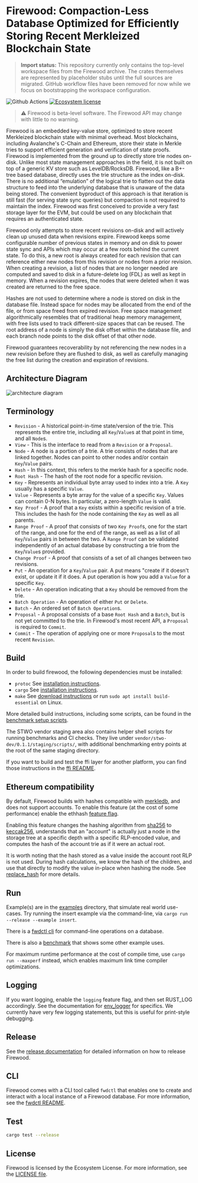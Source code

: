 # Firewood: Compaction-Less Database Optimized for Efficiently Storing Recent Merkleized Blockchain State

> **Import status:** This repository currently only contains the top-level workspace files from the Firewood archive. The crates themselves are represented by placeholder stubs until the full sources are migrated. GitHub workflow files have been removed for now while we focus on bootstrapping the workspace configuration.

![Github Actions](https://github.com/ava-labs/firewood/actions/workflows/ci.yaml/badge.svg?branch=main)
[![Ecosystem license](https://img.shields.io/badge/License-Ecosystem-blue.svg)](./LICENSE.md)

> :warning: Firewood is beta-level software.
> The Firewood API may change with little to no warning.

Firewood is an embedded key-value store, optimized to store recent Merkleized blockchain
state with minimal overhead. Most blockchains, including Avalanche's C-Chain and Ethereum, store their state in Merkle tries to support efficient generation and verification of state proofs.
Firewood is implemented from the ground up to directly store trie nodes on-disk.
Unlike most state management approaches in the field,
it is not built on top of a generic KV store such as LevelDB/RocksDB.
Firewood, like a B+-tree based database, directly uses the trie structure as the index on-disk.
There is no additional “emulation” of the logical trie to flatten out the data structure
to feed into the underlying database that is unaware of the data being stored.
The convenient byproduct of this approach is that iteration is still fast (for serving state sync queries)
but compaction is not required to maintain the index.
Firewood was first conceived to provide a very fast storage layer for the EVM,
but could be used on any blockchain that requires an authenticated state.

Firewood only attempts to store recent revisions on-disk and will actively clean up unused data when revisions expire.
Firewood keeps some configurable number of previous states in memory and on disk to power state sync and APIs
which may occur at a few roots behind the current state.
To do this, a new root is always created for each revision that can reference either new nodes from this revision or nodes from a prior revision.
When creating a revision,
a list of nodes that are no longer needed are computed and saved to disk in a future-delete log (FDL) as well as kept in memory.
When a revision expires, the nodes that were deleted when it was created are returned to the free space.

Hashes are not used to determine where a node is stored on disk in the database file.
Instead space for nodes may be allocated from the end of the file,
or from space freed from expired revision. Free space management algorithmically resembles that of traditional heap memory management, with free lists used to track different-size spaces that can be reused.
The root address of a node is simply the disk offset within the database file,
and each branch node points to the disk offset of that other node.

Firewood guarantees recoverability by not referencing the new nodes in a new revision before they are flushed to disk,
as well as carefully managing the free list during the creation and expiration of revisions.

## Architecture Diagram

![architecture diagram](./docs/assets/architecture.svg)

## Terminology

- `Revision` - A historical point-in-time state/version of the trie. This
  represents the entire trie, including all `Key`/`Value`s at that point
  in time, and all `Node`s.
- `View` - This is the interface to read from a `Revision` or a `Proposal`.
- `Node` - A node is a portion of a trie. A trie consists of nodes that are linked
  together. Nodes can point to other nodes and/or contain `Key`/`Value` pairs.
- `Hash` - In this context, this refers to the merkle hash for a specific node.
- `Root Hash` - The hash of the root node for a specific revision.
- `Key` - Represents an individual byte array used to index into a trie. A `Key`
  usually has a specific `Value`.
- `Value` - Represents a byte array for the value of a specific `Key`. Values can
  contain 0-N bytes. In particular, a zero-length `Value` is valid.
- `Key Proof` - A proof that a `Key` exists within a specific revision of a trie.
  This includes the hash for the node containing the `Key` as well as all parents.
- `Range Proof` - A proof that consists of two `Key Proof`s, one for the start of
  the range, and one for the end of the range, as well as a list of all `Key`/`Value`
  pairs in between the two. A `Range Proof` can be validated independently of an
  actual database by constructing a trie from the `Key`/`Value`s provided.
- `Change Proof` - A proof that consists of a set of all changes between two
  revisions.
- `Put` - An operation for a `Key`/`Value` pair. A put means "create if it doesn't
  exist, or update it if it does. A put operation is how you add a `Value` for a
  specific `Key`.
- `Delete` - An operation indicating that a `Key` should be removed from the trie.
- `Batch Operation` - An operation of either `Put` or `Delete`.
- `Batch` - An ordered set of `Batch Operation`s.
- `Proposal` - A proposal consists of a base `Root Hash` and a `Batch`, but is not
  yet committed to the trie. In Firewood's most recent API, a `Proposal` is required
  to `Commit`.
- `Commit` - The operation of applying one or more `Proposal`s to the most recent
  `Revision`.

## Build

In order to build firewood, the following dependencies must be installed:

- `protoc` See [installation instructions](https://grpc.io/docs/protoc-installation/).
- `cargo` See [installation instructions](https://doc.rust-lang.org/cargo/getting-started/installation.html).
- `make` See [download instructions](https://www.gnu.org/software/make/#download) or run `sudo apt install build-essential` on Linux.

More detailed build instructions, including some scripts,
can be found in the [benchmark setup scripts](benchmark/setup-scripts).

The STWO vendor staging area also contains helper shell scripts for running
benchmarks and CI checks. They live under
`vendor/stwo-dev/0.1.1/staging/scripts/`, with additional benchmarking entry
points at the root of the same staging directory.

If you want to build and test the ffi layer for another platform,
you can find those instructions in the [ffi README](ffi/README.md).

## Ethereum compatibility

By default, Firewood builds with hashes compatible with [merkledb](https://github.com/ava-labs/avalanchego/tree/master/x/merkledb),
and does not support accounts.
To enable this feature (at the cost of some performance) enable the ethhash [feature flag](https://doc.rust-lang.org/cargo/reference/features.html#command-line-feature-options).

Enabling this feature
changes the hashing algorithm from [sha256](https://docs.rs/sha2/latest/sha2/type.Sha256.html)
to [keccak256](https://docs.rs/sha3/latest/sha3/type.Keccak256.html),
understands that an "account" is actually just a node in the storage tree at a specific depth with a specific RLP-encoded value,
and computes the hash of the account trie as if it were an actual root.

It is worth noting that the hash stored as a value inside the account root RLP is not used.
During hash calculations, we know the hash of the children,
and use that directly to modify the value in-place
when hashing the node.
See [replace\_hash](firewood/storage/src/hashers/ethhash.rs) for more details.

## Run

Example(s) are in the [examples](firewood/examples) directory, that simulate real world
use-cases. Try running the insert example via the command-line, via `cargo run --release
--example insert`.

There is a [fwdctl cli](fwdctl) for command-line operations on a database.

There is also a [benchmark](benchmark) that shows some other example uses.

For maximum runtime performance at the cost of compile time,
use `cargo run --maxperf` instead,
which enables maximum link time compiler optimizations.

## Logging

If you want logging, enable the `logging` feature flag, and then set RUST\_LOG accordingly.
See the documentation for [env\_logger](https://docs.rs/env_logger/latest/env_logger/) for specifics.
We currently have very few logging statements, but this is useful for print-style debugging.

## Release

See the [release documentation](./RELEASE.md) for detailed information on how to release Firewood.

## CLI

Firewood comes with a CLI tool called `fwdctl` that enables one to create and interact with a local instance of a Firewood database. For more information, see the [fwdctl README](fwdctl/README.md).

## Test

```sh
cargo test --release
```

## License

Firewood is licensed by the Ecosystem License. For more information, see the
[LICENSE file](./LICENSE.md).
